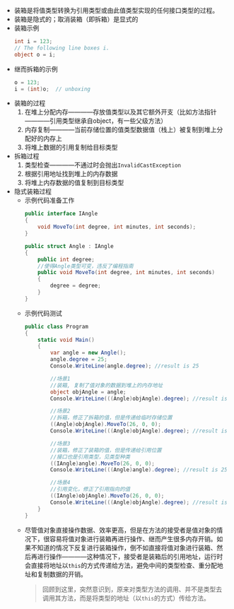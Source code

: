 - 装箱是将值类型转换为引用类型或由此值类型实现的任何接口类型的过程。
- 装箱是隐式的；取消装箱（即拆箱）是显式的
- 装箱示例
    ```C#
    int i = 123;
    // The following line boxes i.
    object o = i;
    ```
- 继而拆箱的示例
    ```C#
    o = 123;
    i = (int)o;  // unboxing
    ```
- 装箱的过程
  1. 在堆上分配内存————存放值类型以及其它额外开支（比如方法指针————引用类型继承自object，有一些父级方法）
  2. 内存复制————当前存储位置的值类型数据值（栈上）被复制到堆上分配好的内存上
  3. 将堆上数据的引用复制给目标类型
- 拆箱过程
  1. 类型检查————不通过时会抛出`InvalidCastException`
  2. 根据引用地址找到堆上的内存数据
  3. 将堆上内存数据的值复制到目标类型
- 隐式装箱过程
  - 示例代码准备工作
    ```C#
    public interface IAngle
    {
        void MoveTo(int degree, int minutes, int seconds);
    }

    public struct Angle : IAngle
    {
        public int degree;
        //使得Angle类型可变，违反了编程指南
        public void MoveTo(int degree, int minutes, int seconds)
        {
            degree = degree;
        }
    }
    ```
  - 示例代码测试
    ```C#
    public class Program
    {
        static void Main()
        {
            var angle = new Angle();
            angle.degree = 25;
            Console.WriteLine(angle.degree); //result is 25

            //场景1
            //装箱, 复制了值对象的数据到堆上的内存地址
            object objAngle = angle;
            Console.WriteLine(((Angle)objAngle).degree); //result is 25

            //场景2
            //拆箱，修正了拆箱的值，但是传递给临时存储位置
            ((Angle)objAngle).MoveTo(26, 0, 0);
            Console.WriteLine(((Angle)objAngle).degree); //result is 25

            //场景3
            //装箱，修正了装箱的值，但是传递给引用位置
            //接口也是引用类型，见类型种类
            ((IAngle)angle).MoveTo(26, 0, 0);
            Console.WriteLine(((Angle)angle).degree); //result is 25

            //场景4
            //引用变化，修正了引用指向的值
            ((IAngle)objAngle).MoveTo(26, 0, 0);
            Console.WriteLine(((Angle)objAngle).degree); //result is 26
        }
    }
    ```
  - 尽管值对象直接操作数据、效率更高，但是在方法的接受者是值对象的情况下，很容易将值对象进行装箱再进行操作、继而产生很多内存开销。如果不知道的情况下反复进行装箱操作，倒不如直接将值对象进行装箱、然后再进行操作————这种情况下，接受者是装箱后的引用地址，运行时会直接将地址以`this`的方式传递给方法，避免中间的类型检查、重分配地址和复制数据的开销。
    > 回顾到这里，突然意识到，原来对类型方法的调用、并不是类型去调用其方法，而是将类型的地址（以`this`的方式）传给方法。